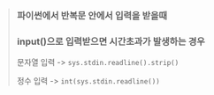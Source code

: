 > ### 파이썬에서 반복문 안에서 입력을 받을때
>
> ### input()으로 입력받으면 시간초과가 발생하는 경우
>
> 문자열 입력 -> `sys.stdin.readline().strip()`
>
> 정수 입력 -> `int(sys.stdin.readline())`
